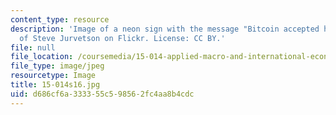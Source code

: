 ```yaml
---
content_type: resource
description: 'Image of a neon sign with the message "Bitcoin accepted here" Courtesy
  of Steve Jurvetson on Flickr. License: CC BY.'
file: null
file_location: /coursemedia/15-014-applied-macro-and-international-economics-ii-spring-2016/d686cf6a333355c598562fc4aa8b4cdc_15-014s16.jpg
file_type: image/jpeg
resourcetype: Image
title: 15-014s16.jpg
uid: d686cf6a-3333-55c5-9856-2fc4aa8b4cdc
---
```

